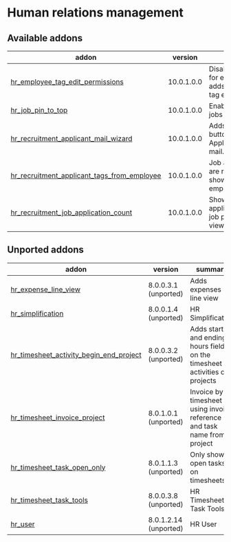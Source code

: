 Human relations management
==========================

[//]: # (addons)

Available addons
----------------
addon | version | summary
--- | --- | ---
[hr_employee_tag_edit_permissions](hr_employee_tag_edit_permissions/) | 10.0.1.0.0 | Disables quick create for employee tags, adds new group with tag editing rights
[hr_job_pin_to_top](hr_job_pin_to_top/) | 10.0.1.0.0 | Enables pinning certain jobs to top of listings
[hr_recruitment_applicant_mail_wizard](hr_recruitment_applicant_mail_wizard/) | 10.0.1.0.0 | Adds a 'Send E-mail' button to Job Applications, utilizing mail.compose.message
[hr_recruitment_applicant_tags_from_employee](hr_recruitment_applicant_tags_from_employee/) | 10.0.1.0.0 | Job application tags are replaced by showing related employee's tags
[hr_recruitment_job_application_count](hr_recruitment_job_application_count/) | 10.0.1.0.0 | Show the # of applications for each job position in kanban view


Unported addons
---------------
addon | version | summary
--- | --- | ---
[hr_expense_line_view](hr_expense_line_view/) | 8.0.0.3.1 (unported) | Adds expenses line view
[hr_simplification](hr_simplification/) | 8.0.0.1.4 (unported) | HR Simplification
[hr_timesheet_activity_begin_end_project](hr_timesheet_activity_begin_end_project/) | 8.0.0.3.2 (unported) | Adds starting and ending hours fields on the timesheet activities on projects
[hr_timesheet_invoice_project](hr_timesheet_invoice_project/) | 8.0.1.0.1 (unported) | Invoice by timesheet using invoice reference and task name from project
[hr_timesheet_task_open_only](hr_timesheet_task_open_only/) | 8.0.1.1.3 (unported) | Only show open tasks on timesheets
[hr_timesheet_task_tools](hr_timesheet_task_tools/) | 8.0.0.3.8 (unported) | HR Timesheet Task Tools
[hr_user](hr_user/) | 8.0.1.2.14 (unported) | HR User

[//]: # (end addons)


